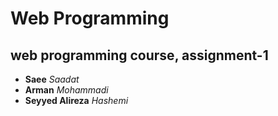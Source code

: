 # Web Programming
## web programming course, assignment-1

- **Saee** _Saadat_
- **Arman** _Mohammadi_
- **Seyyed Alireza** _Hashemi_

